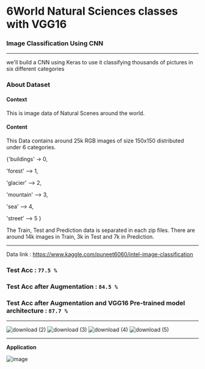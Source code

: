 # 6World Natural Sciences classes with VGG16

### Image Classification Using CNN

________

we'll build a CNN using Keras to use it classifying thousands of pictures in six different categories

### **About Dataset**

#### **Context**
This is image data of Natural Scenes around the world.

#### **Content**
This Data contains around 25k RGB images of size 150x150 distributed under 6 categories.

{'buildings' -> 0,

'forest'    --> 1,

'glacier'   --> 2,

'mountain'  --> 3,

'sea'       --> 4,

'street'    --> 5 }

The Train, Test and Prediction data is separated in each zip files. There are around 14k images in Train, 3k in Test and 7k in Prediction.
_____

Data link : https://www.kaggle.com/puneet6060/intel-image-classification

### Test Acc : **`77.5 %`**
### Test Acc after Augmentation : **`84.5 %`**
### Test Acc after Augmentation and **VGG16** Pre-trained model architecture : **`87.7 %`**
____

![download (2)](https://user-images.githubusercontent.com/44786324/171673064-c97c9141-df95-42fb-9ad8-7255beabcff4.png)
![download (3)](https://user-images.githubusercontent.com/44786324/171673130-3baf9d40-d7dc-432c-b847-6ceeaefa04fa.png)
![download (4)](https://user-images.githubusercontent.com/44786324/171673179-73bc2794-2908-4165-9419-6785fcf5d9bc.png)
![download (5)](https://user-images.githubusercontent.com/44786324/171673499-b8c1dcdf-410d-4c1f-9383-9b0b403451d8.png)
____
**Application**

![image](https://user-images.githubusercontent.com/44786324/174949403-83d40eac-968a-4d67-85d1-bca3317bcd50.png)



